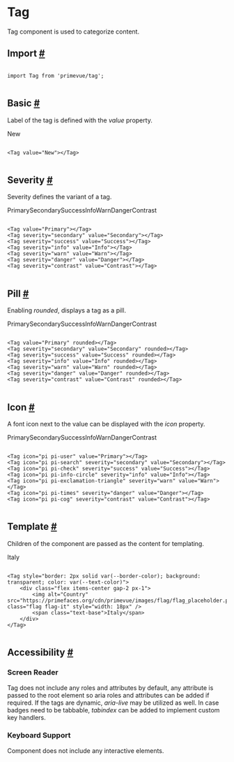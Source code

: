 # Tag

Tag component is used to categorize content.

## Import [#](https://primevue.org/tag/#import)

```

import Tag from 'primevue/tag';


```

## Basic [#](https://primevue.org/tag/#basic)

Label of the tag is defined with the *value* property.

New

```

<Tag value="New"></Tag>


```

## Severity [#](https://primevue.org/tag/#severity)

Severity defines the variant of a tag.

PrimarySecondarySuccessInfoWarnDangerContrast

```

<Tag value="Primary"></Tag>
<Tag severity="secondary" value="Secondary"></Tag>
<Tag severity="success" value="Success"></Tag>
<Tag severity="info" value="Info"></Tag>
<Tag severity="warn" value="Warn"></Tag>
<Tag severity="danger" value="Danger"></Tag>
<Tag severity="contrast" value="Contrast"></Tag>


```

## Pill [#](https://primevue.org/tag/#pill)

Enabling *rounded*, displays a tag as a pill.

PrimarySecondarySuccessInfoWarnDangerContrast

```

<Tag value="Primary" rounded></Tag>
<Tag severity="secondary" value="Secondary" rounded></Tag>
<Tag severity="success" value="Success" rounded></Tag>
<Tag severity="info" value="Info" rounded></Tag>
<Tag severity="warn" value="Warn" rounded></Tag>
<Tag severity="danger" value="Danger" rounded></Tag>
<Tag severity="contrast" value="Contrast" rounded></Tag>


```

## Icon [#](https://primevue.org/tag/#icons)

A font icon next to the value can be displayed with the *icon* property.

PrimarySecondarySuccessInfoWarnDangerContrast

```

<Tag icon="pi pi-user" value="Primary"></Tag>
<Tag icon="pi pi-search" severity="secondary" value="Secondary"></Tag>
<Tag icon="pi pi-check" severity="success" value="Success"></Tag>
<Tag icon="pi pi-info-circle" severity="info" value="Info"></Tag>
<Tag icon="pi pi-exclamation-triangle" severity="warn" value="Warn"></Tag>
<Tag icon="pi pi-times" severity="danger" value="Danger"></Tag>
<Tag icon="pi pi-cog" severity="contrast" value="Contrast"></Tag>


```

## Template [#](https://primevue.org/tag/#template)

Children of the component are passed as the content for templating.

Italy

```

<Tag style="border: 2px solid var(--border-color); background: transparent; color: var(--text-color)">
    <div class="flex items-center gap-2 px-1">
        <img alt="Country" src="https://primefaces.org/cdn/primevue/images/flag/flag_placeholder.png" class="flag flag-it" style="width: 18px" />
        <span class="text-base">Italy</span>
    </div>
</Tag>


```

## Accessibility [#](https://primevue.org/tag/#accessibility)

### Screen Reader

Tag does not include any roles and attributes by default, any attribute is passed to the root element so aria roles and attributes can be added if required. If the tags are dynamic, *aria-live* may be utilized as well. In case badges need to be tabbable, *tabindex* can be added to implement custom key handlers.

### Keyboard Support

Component does not include any interactive elements.